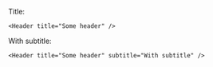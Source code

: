 Title:

    <Header title="Some header" />

With subtitle:

    <Header title="Some header" subtitle="With subtitle" />
